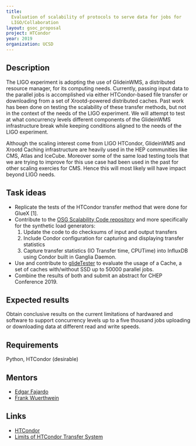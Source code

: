 ```yaml
---
title:
  Evaluation of scalability of protocols to serve data for jobs for
  LIGO/Collaboration
layout: gsoc_proposal
project: HTCondor
year: 2019
organization: UCSD
---
```


## Description

The LIGO experiment is adopting the use of GlideinWMS, a distributed resource
manager, for its computing needs. Currently, passing input data to the parallel
jobs is accomplished via either HTCondor-based file transfer or downloading from
a set of Xrootd-powered distributed caches. Past work has been done on testing
the scalability of these transfer methods, but not in the context of the needs
of the LIGO experiment. We will attempt to test at what concurrency levels
different components of the GlideinWMS infrastructure break while keeping
conditions aligned to the needs of the LIGO experiment.

Although the scaling interest come from LIGO HTCondor, GlideinWMS and Xrootd
Caching infrastructure are heavily used in the HEP communities like CMS, Atlas
and IceCube. Moreover some of the same load testing tools that we are trying to
improve for this use case had been used in the past for other scaling exercies
for CMS. Hence this will most likely will have impact beyond LIGO needs.

## Task ideas

- Replicate the tests of the HTCondor transfer method that were done for GlueX
  [1].
- Contribute to the
  [OSG Scalability Code repository](https://sourceforge.net/projects/osgscal/)
  and more specifically for the synthetic load generators:
  1. Update the code to do checksums of input and output transfers
  1. Include Condor configuration for capturing and displaying transfer
     statistics
  1. Capture transfer statistics (IO Transfer time, CPUTime) into InfluxDB using
     Condor built in Ganglia Daemon.
- Use and contribute to
  [glideTester](https://github.com/efajardo/osgscal/tree/master/glideTester) to
  evaluate the usage of a Cache, a set of caches with/without SSD up to 50000
  parallel jobs.
- Combine the results of both and submit an abstract for CHEP Conference 2019.

## Expected results

Obtain conclusive results on the current limitations of hardwared and software
to support concurrency levels up to a five thousand jobs uploading or
downloading data at different read and write speeds.

## Requirements

Python, HTCondor (desirable)

## Mentors

- [Edgar Fajardo](mailto:emfajard@ucsd.edu)
- [Frank Wuerthwein](mailto:fkw@ucsd.edu)

## Links

- [HTCondor](http://research.cs.wisc.edu/htcondor/)
- [Limits of HTCondor Transfer System](https://indico.cern.ch/event/587955/contributions/2937378/contribution.pdf)
